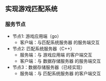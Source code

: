 ## 实现游戏匹配系统
### 服务节点
- 节点1: 游戏应用端（go）
    - 客户端：与匹配系统服务器 的服务端交互
- 节点2: 匹配系统服务器（C++）
    - 服务端：与 游戏应用端 的客户端交互
    - 客户端：与 数据存储服务器 的服务端交互
- 节点3：数据存储服务器（已经实现）
    - 服务端：与 匹配系统服务器 的客户端交互